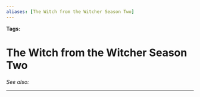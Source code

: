 ```yaml
---
aliases: [The Witch from the Witcher Season Two]
---
```


**Tags:** 
# The Witch from the Witcher Season Two
*See also:* 
___
